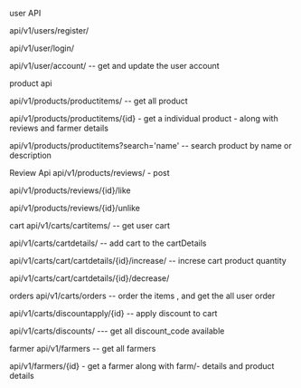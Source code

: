 user API

api/v1/users/register/

api/v1/user/login/

api/v1/user/account/  -- get and update the user account 

product api

api/v1/products/productitems/  -- get all product

api/v1/products/productitems/{id} - get a individual product - along with reviews and farmer details

api/v1/products/productitems?search='name' -- search product by name or description

Review Api
api/v1/products/reviews/   - post 

api/v1/products/reviews/{id}/like

api/v1/products/reviews/{id}/unlike

cart
api/v1/carts/cartitems/  -- get user cart

api/v1/carts/cartdetails/ -- add cart to the cartDetails

api/v1/carts/cart/cartdetails/{id}/increase/ -- increse cart product quantity

api/v1/carts/cart/cartdetails/{id}/decrease/

orders
api/v1/carts/orders   -- order the items , and get the all user order

api/v1/carts/discountapply/{id} -- apply discount to cart

api/v1/carts/discounts/    --- get all discount_code available

farmer
api/v1/farmers  -- get all farmers

api/v1/farmers/{id}  - get a farmer along with farm/- details and product details

